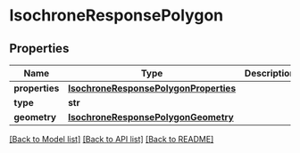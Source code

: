 # IsochroneResponsePolygon

## Properties
Name | Type | Description | Notes
------------ | ------------- | ------------- | -------------
**properties** | [**IsochroneResponsePolygonProperties**](IsochroneResponsePolygonProperties.md) |  | [optional] 
**type** | **str** |  | [optional] 
**geometry** | [**IsochroneResponsePolygonGeometry**](IsochroneResponsePolygonGeometry.md) |  | [optional] 

[[Back to Model list]](../README.md#documentation-for-models) [[Back to API list]](../README.md#documentation-for-api-endpoints) [[Back to README]](../README.md)


